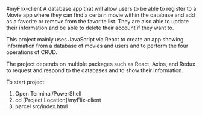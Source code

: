 #myFlix-client
A database app that will allow users to be able to register to a Movie app where they can find a certain movie within the database and add as a favorite or remove from the favorite list. They are also able to update their information and be able to delete their account if they want to.

This project mainly uses JavaScript via React to create an app showing information from a database of movies and users and to perform the four operations of CRUD.

The project depends on multiple packages such as React, Axios, and Redux to request and respond to the databases and to show their information.

To start project:
  1. Open Terminal/PowerShell
  2. cd [Project Location]/myFlix-client
  3. parcel src/index.html
